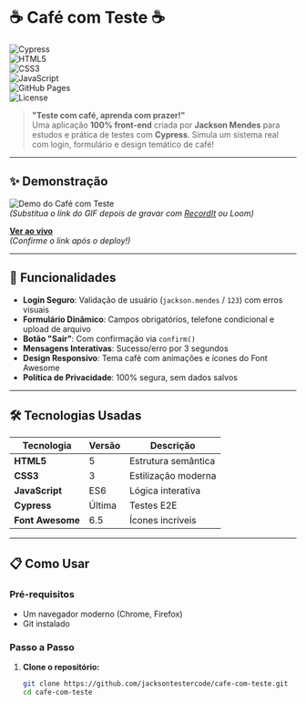 # ☕ **Café com Teste** ☕

![Cypress](https://img.shields.io/badge/tested%20with-Cypress-04C38E.svg)  
![HTML5](https://img.shields.io/badge/HTML5-E34F26?style=for-the-badge&logo=html5&logoColor=white)  
![CSS3](https://img.shields.io/badge/CSS3-1572B6?style=for-the-badge&logo=css3&logoColor=white)  
![JavaScript](https://img.shields.io/badge/JavaScript-F7DF1E?style=for-the-badge&logo=javascript&logoColor=black)  
![GitHub Pages](https://img.shields.io/badge/GitHub%20Pages-222222?style=for-the-badge&logo=github-pages&logoColor=white)  
![License](https://img.shields.io/badge/License-MIT-blue.svg)

> **"Teste com café, aprenda com prazer!"**  
> Uma aplicação **100% front-end** criada por **Jackson Mendes** para estudos e prática de testes com **Cypress**. Simula um sistema real com login, formulário e design temático de café!

---

## ✨ **Demonstração**

![Demo do Café com Teste](https://github.com/jacksontestercode/cafe-com-teste/assets/12345678/demo.gif)  
*(Substitua o link do GIF depois de gravar com [RecordIt](https://recordit.co) ou Loom)*

**[Ver ao vivo](https://jacksontestercode.github.io/cafe-com-teste/)**  
*(Confirme o link após o deploy!)*

---

## 🚀 **Funcionalidades**

- **Login Seguro**: Validação de usuário (`jackson.mendes` / `123`) com erros visuais
- **Formulário Dinâmico**: Campos obrigatórios, telefone condicional e upload de arquivo
- **Botão "Sair"**: Com confirmação via `confirm()`
- **Mensagens Interativas**: Sucesso/erro por 3 segundos
- **Design Responsivo**: Tema café com animações e ícones do Font Awesome
- **Política de Privacidade**: 100% segura, sem dados salvos

---

## 🛠️ **Tecnologias Usadas**

| Tecnologia | Versão | Descrição |
|------------|--------|-----------|
| **HTML5**   | 5      | Estrutura semântica |
| **CSS3**    | 3      | Estilização moderna |
| **JavaScript** | ES6  | Lógica interativa |
| **Cypress** | Última| Testes E2E |
| **Font Awesome** | 6.5  | Ícones incríveis |

---

## 📋 **Como Usar**

### Pré-requisitos
- Um navegador moderno (Chrome, Firefox)
- Git instalado [](https://git-scm.com/)

### Passo a Passo
1. **Clone o repositório:**
   ```bash
   git clone https://github.com/jacksontestercode/cafe-com-teste.git
   cd cafe-com-teste
